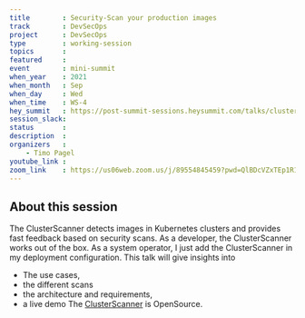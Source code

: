 ```yaml
---
title        : Security-Scan your production images
track        : DevSecOps
project      : DevSecOps
type         : working-session
topics       :
featured     :
event        : mini-summit
when_year    : 2021
when_month   : Sep
when_day     : Wed
when_time    : WS-4
hey_summit   : https://post-summit-sessions.heysummit.com/talks/clusterscanner-demonstration/
session_slack:
status       : 
description  :
organizers   :
    - Timo Pagel
youtube_link : 
zoom_link    : https://us06web.zoom.us/j/89554845459?pwd=QlBDcVZxTEp1R1FRTnpJamRNQzlCdz09
---
```


## About this session
The ClusterScanner detects images in Kubernetes clusters and provides fast feedback based on security scans. As a developer, the ClusterScanner works out of the box. As a system operator, I just add the ClusterScanner in my deployment configuration.
This talk will give insights into
- The use cases,
- the different scans
- the architecture and requirements,
- a live demo
The [ClusterScanner](https://github.com/SDA-SE/clusterscanner) is OpenSource.
